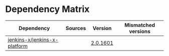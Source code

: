 # Dependency Matrix

Dependency | Sources | Version | Mismatched versions
---------- | ------- | ------- | -------------------
[jenkins-x/jenkins-x-platform](https://github.com/jenkins-x/jenkins-x-platform) |  | [2.0.1601](https://github.com/jenkins-x/jenkins-x-platform/releases/tag/v2.0.1601) | 
